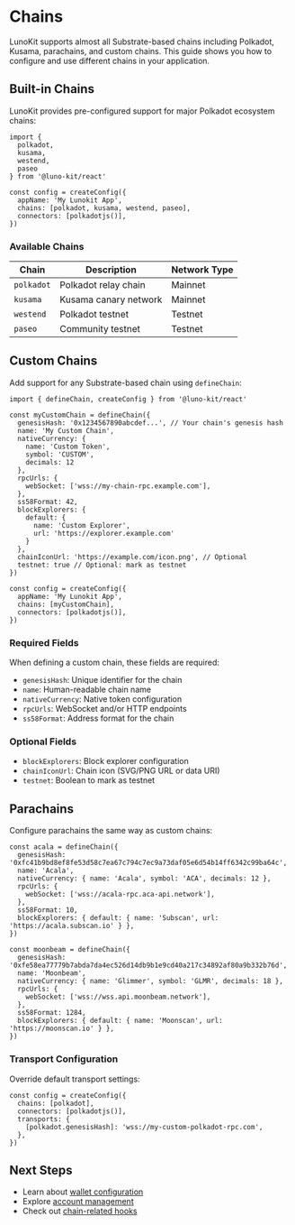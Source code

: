 # Chains

LunoKit supports almost all Substrate-based chains including Polkadot, Kusama, parachains, and custom chains. This guide shows you how to configure and use different chains in your application.

## Built-in Chains

LunoKit provides pre-configured support for major Polkadot ecosystem chains:

```tsx
import { 
  polkadot, 
  kusama, 
  westend, 
  paseo 
} from '@luno-kit/react'

const config = createConfig({
  appName: 'My Lunokit App',
  chains: [polkadot, kusama, westend, paseo],
  connectors: [polkadotjs()],
})
```

### Available Chains

| Chain | Description | Network Type |
|-------|-------------|--------------|
| `polkadot` | Polkadot relay chain | Mainnet |
| `kusama` | Kusama canary network | Mainnet |
| `westend` | Polkadot testnet | Testnet |
| `paseo` | Community testnet | Testnet |

## Custom Chains

Add support for any Substrate-based chain using `defineChain`:

```tsx
import { defineChain, createConfig } from '@luno-kit/react'

const myCustomChain = defineChain({
  genesisHash: '0x1234567890abcdef...', // Your chain's genesis hash
  name: 'My Custom Chain',
  nativeCurrency: { 
    name: 'Custom Token', 
    symbol: 'CUSTOM', 
    decimals: 12 
  },
  rpcUrls: {
    webSocket: ['wss://my-chain-rpc.example.com'],
  },
  ss58Format: 42,
  blockExplorers: { 
    default: { 
      name: 'Custom Explorer', 
      url: 'https://explorer.example.com' 
    } 
  },
  chainIconUrl: 'https://example.com/icon.png', // Optional
  testnet: true // Optional: mark as testnet
})

const config = createConfig({
  appName: 'My Lunokit App',
  chains: [myCustomChain],
  connectors: [polkadotjs()],
})
```

### Required Fields

When defining a custom chain, these fields are required:

- `genesisHash`: Unique identifier for the chain
- `name`: Human-readable chain name
- `nativeCurrency`: Native token configuration
- `rpcUrls`: WebSocket and/or HTTP endpoints
- `ss58Format`: Address format for the chain

### Optional Fields

- `blockExplorers`: Block explorer configuration
- `chainIconUrl`: Chain icon (SVG/PNG URL or data URI)
- `testnet`: Boolean to mark as testnet

## Parachains

Configure parachains the same way as custom chains:

```tsx
const acala = defineChain({
  genesisHash: '0xfc41b9bd8ef8fe53d58c7ea67c794c7ec9a73daf05e6d54b14ff6342c99ba64c',
  name: 'Acala',
  nativeCurrency: { name: 'Acala', symbol: 'ACA', decimals: 12 },
  rpcUrls: {
    webSocket: ['wss://acala-rpc.aca-api.network'],
  },
  ss58Format: 10,
  blockExplorers: { default: { name: 'Subscan', url: 'https://acala.subscan.io' } },
})

const moonbeam = defineChain({
  genesisHash: '0xfe58ea77779b7abda7da4ec526d14db9b1e9cd40a217c34892af80a9b332b76d',
  name: 'Moonbeam',
  nativeCurrency: { name: 'Glimmer', symbol: 'GLMR', decimals: 18 },
  rpcUrls: {
    webSocket: ['wss://wss.api.moonbeam.network'],
  },
  ss58Format: 1284,
  blockExplorers: { default: { name: 'Moonscan', url: 'https://moonscan.io' } },
})
```

### Transport Configuration

Override default transport settings:

```tsx
const config = createConfig({
  chains: [polkadot],
  connectors: [polkadotjs()],
  transports: {
    [polkadot.genesisHash]: 'wss://my-custom-polkadot-rpc.com',
  },
})
```

## Next Steps

- Learn about [wallet configuration](/getting-started/wallets)
- Explore [account management](/getting-started/account-management)
- Check out [chain-related hooks](/hooks/chain/use-chain)
